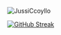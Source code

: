 ![JussiCcoyllo](https://user-images.githubusercontent.com/46483286/210114432-cfc10983-0ce5-46be-a6f8-07bffc84051f.png)

[![GitHub Streak](http://github-readme-streak-stats.herokuapp.com?user=JussiCcoyllo&mode=weekly)](https://git.io/streak-stats)
